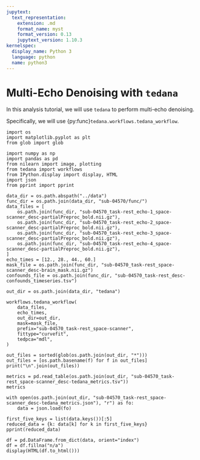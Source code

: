 ```yaml
---
jupytext:
  text_representation:
    extension: .md
    format_name: myst
    format_version: 0.13
    jupytext_version: 1.10.3
kernelspec:
  display_name: Python 3
  language: python
  name: python3
---
```


# Multi-Echo Denoising with `tedana`

In this analysis tutorial, we will use `tedana` to perform multi-echo denoising.

Specifically, we will use {py:func}`tedana.workflows.tedana_workflow`.

```{code-cell} ipython3
import os
import matplotlib.pyplot as plt
from glob import glob

import numpy as np
import pandas as pd
from nilearn import image, plotting
from tedana import workflows
from IPython.display import display, HTML
import json
from pprint import pprint
```

```{code-cell} ipython3
data_dir = os.path.abspath("../data")
func_dir = os.path.join(data_dir, "sub-04570/func/")
data_files = [
    os.path.join(func_dir, "sub-04570_task-rest_echo-1_space-scanner_desc-partialPreproc_bold.nii.gz"),
    os.path.join(func_dir, "sub-04570_task-rest_echo-2_space-scanner_desc-partialPreproc_bold.nii.gz"),
    os.path.join(func_dir, "sub-04570_task-rest_echo-3_space-scanner_desc-partialPreproc_bold.nii.gz"),
    os.path.join(func_dir, "sub-04570_task-rest_echo-4_space-scanner_desc-partialPreproc_bold.nii.gz"),
]
echo_times = [12., 28., 44., 60.]
mask_file = os.path.join(func_dir, "sub-04570_task-rest_space-scanner_desc-brain_mask.nii.gz")
confounds_file = os.path.join(func_dir, "sub-04570_task-rest_desc-confounds_timeseries.tsv")

out_dir = os.path.join(data_dir, "tedana")
```


```{code-cell} ipython3
workflows.tedana_workflow(
    data_files,
    echo_times,
    out_dir=out_dir,
    mask=mask_file,
    prefix="sub-04570_task-rest_space-scanner",
    fittype="curvefit",
    tedpca="mdl",
)
```

```{code-cell} ipython3
out_files = sorted(glob(os.path.join(out_dir, "*")))
out_files = [os.path.basename(f) for f in out_files]
print("\n".join(out_files))
```

```{code-cell} ipython3
metrics = pd.read_table(os.path.join(out_dir, "sub-04570_task-rest_space-scanner_desc-tedana_metrics.tsv"))
metrics
```

```{code-cell} ipython3
with open(os.path.join(out_dir, "sub-04570_task-rest_space-scanner_desc-tedana_metrics.json"), "r") as fo:
    data = json.load(fo)

first_five_keys = list(data.keys())[:5]
reduced_data = {k: data[k] for k in first_five_keys}
pprint(reduced_data)
```

```{code-cell} ipython3
df = pd.DataFrame.from_dict(data, orient="index")
df = df.fillna("n/a")
display(HTML(df.to_html()))
```
